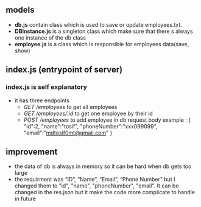 ## models

- **db.js** contain class which is used to save or update employees.txt.
- **DBInstance.js** is a singleton class which make sure that there s always one instance of the db class
- **employee.js** is a class which is responsible for employees data(save, show)

## index.js (entrypoint of server)

### **index.js** is self explanatory

- it has three endpoints
  - _GET /employees_ to get all employees
  - _GET /employees/:id_ to get one employee by their id
  - _POST /employees_ to add employee in db
    request body example :
    {
    "id":2,
    "name":"tosif",
    "phoneNumber":"xxx099099",
    "email":"mdtosif0mt@gmail.com"
    }

## improvement

- the data of db is always in memory so it can be hard when db gets too large
- the requirment was “ID”, “Name”, “Email”, “Phone Number” but I changed them to "id", "name", "phoneNumber", "email". It can be changed in the res.json but it make the code more complicate to handle in future
